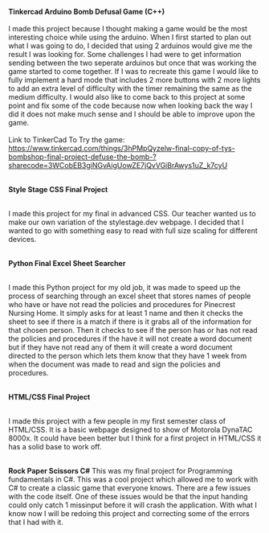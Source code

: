 **Tinkercad Arduino Bomb Defusal Game (C++)** <br /><br />
I made this project because I thought making a game would be the most interesting choice while using the arduino. When I first started to plan out what I was going to do, I decided that using 2 arduinos would give me the result I was looking for. Some challenges I had were to get information sending between the two seperate arduinos but once that was working the game started to come together. If I was to recreate this game I would like to fully implement a hard mode that includes 2 more buttons with 2 more lights to add an extra level of difficulty with the timer remaining the same as the medium difficulty. I would also like to come back to this project at some point and fix some of the code because now when looking back the way I did it does not make much sense and I should be able to improve upon the game. <br /><br />
Link to TinkerCad To Try the game: https://www.tinkercad.com/things/3hPMpQyzelw-final-copy-of-tys-bombshop-final-project-defuse-the-bomb-?sharecode=3WCobEB3giNGvAigUowZE7jQvVGiBrAwys1uZ_k7cyU <br /> <br />

**Style Stage CSS Final Project** <br /><br />

I made this project for my final in advanced CSS. Our teacher wanted us to make our own variation of the stylestage.dev webpage. I decided that I wanted to go with something easy to read with full size scaling for different devices.
<br /><br />

**Python Final Excel Sheet Searcher** <br /><br />

I made this Python project for my old job, it was made to speed up the process of searching through an excel sheet that stores names of people who have or have not read the policies and procedures for Pinecrest Nursing Home. It simply asks for at least 1 name and then it checks the sheet to see if there is a match if there is it grabs all of the information for that chosen person. Then it checks to see if the person has or has not read the policies and procedures if the have it will not create a word document but if they have not read any of them it will create a word document directed to the person which lets them know that they have 1 week from when the document was made to read and sign the policies and procedures. <br /><br />

**HTML/CSS Final Project** <br /><br />

I made this project with a few people in my first semester class of HTML/CSS. It is a basic webpage designed to show of Motorola DynaTAC 8000x. It could have been better but I think for a first project in HTML/CSS it has a solid base to work off. <br /><br />

**Rock Paper Scissors C#**
This was my final project for Programming fundamentals in C#. This was a cool project which allowed me to work with C# to create a classic game that everyone knows. There are a few issues with the code itself. One of these issues would be that the input handing could only catch 1 missinput before it will crash the application. With what I know now I will be redoing this project and correcting some of the errors that I had with it.<br /><br />

